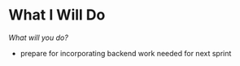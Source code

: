 # What I Will Do
*What will you do?*

- prepare for incorporating backend work needed for next sprint

